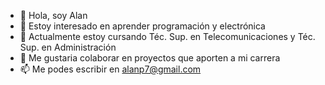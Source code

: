- 👋 Hola, soy Alan
- 👀 Estoy interesado en aprender programación y electrónica
- 🌱 Actualmente estoy cursando Téc. Sup. en Telecomunicaciones y Téc. Sup. en Administración
- 💞️ Me gustaria colaborar en proyectos que aporten a mi carrera
- 📫 Me podes escribir en alanp7@gmail.com

<!---
alancodigo/alancodigo is a ✨ special ✨ repository because its `README.md` (this file) appears on your GitHub profile.
You can click the Preview link to take a look at your changes.
--->
